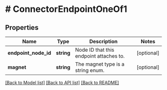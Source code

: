 # # ConnectorEndpointOneOf1

## Properties

Name | Type | Description | Notes
------------ | ------------- | ------------- | -------------
**endpoint_node_id** | **string** | Node ID that this endpoint attaches to. | [optional]
**magnet** | **string** | The magnet type is a string enum. | [optional]

[[Back to Model list]](../../README.md#models) [[Back to API list]](../../README.md#endpoints) [[Back to README]](../../README.md)
